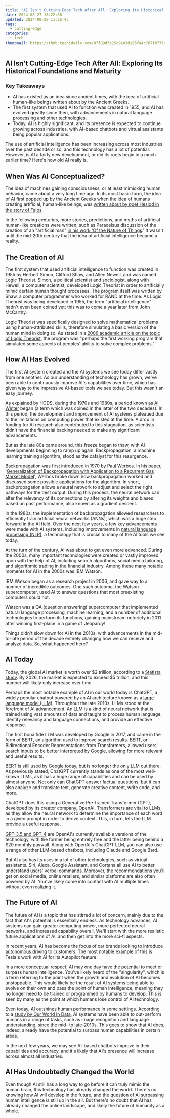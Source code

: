 ```yaml
---
title: "AI Isn't Cutting-Edge Tech After All: Exploring Its Historical Foundations and Maturity"
date: 2024-08-27 13:22:36
updated: 2024-08-29 11:26:45
tags:
  - cutting-edge
categories:
  - tech
thumbnail: https://thmb.techidaily.com/87f89d3b15c9e03d195fa4c767fb7770437292a210562c1ab5e7ca0ee4b18377.jpg
---
```


## AI Isn't Cutting-Edge Tech After All: Exploring Its Historical Foundations and Maturity

### Key Takeaways

* AI has existed as an idea since ancient times, with the idea of artificial human-like beings written about by the Ancient Greeks.
* The first system that used AI to function was created in 1955, and AI has evolved greatly since then, with advancements in natural language processing and other technologies.
* Today, AI is highly significant, and its presence is expected to continue growing across industries, with AI-based chatbots and virtual assistants being popular applications.

 The use of artificial intelligence has been increasing across most industries over the past decade or so, and this technology has a lot of potential. However, is AI a fairly new development, or did its roots begin in a much earlier time? Here's how old AI really is.

##  When Was AI Conceptualized?

 The idea of machines gaining consciousness, or at least mimicking human behavior, came about a very long time ago. In its most basic form, the idea of AI first popped up by the Ancient Greeks when the idea of humans creating artificial, human-like beings, was [written about by poet Hesiod in the story of Talos](https://news.stanford.edu/2019/02/28/ancient-myths-reveal-early-fantasies-artificial-life/).

 In the following centuries, more stories, predictions, and myths of artificial human-like creations were written, such as Paracelsus discussion of the creation of an "artificial man" [in his work 'Of the Nature of Things](https://erenow.org/common/history-philosophy-science-reader/58.php).' It wasn't until the mid-20th century that the idea of artificial intelligence became a reality.

##  The Creation of AI

 The first system that used artificial intelligence to function was created in 1955 by Herbert Simon, Clifford Shaw, and Allen Newell, and was named Logic Theorist. Simon, a political scientist and sociologist, along with Hewell, a computer scientist, developed Logic Theorist in order to artificially mimic certain human thought processes. The program itself was written by Shaw, a computer programmer who worked for RAND at the time. As Logic Theorist was being developed in 1955, the term "artificial intelligence" hadn't even been coined yet; this was to come a year later from John McCarthy.

 Logic Theorist was specifically designed to solve mathematical problems using human-attributed skills, therefore simulating a basic version of the human mind in doing so. As stated in a [2006 academic article on the topic of Logic Theorist](https://www.researchgate.net/publication/276216226%5FNewell%5Fand%5FSimon's%5FLogic%5FTheorist%5FHistorical%5FBackground%5Fand%5FImpact%5Fon%5FCognitive%5FModeling), the program was "perhaps the first working program that simulated some aspects of peoples' ability to solve complex problems."

##  How AI Has Evolved

 The first AI system created and the AI systems we see today differ vastly from one another. As our understanding of technology has grown, we've been able to continuously improve AI's capabilities over time, which has given way to the impressive AI-based tools we see today. But this wasn't an easy journey.

 As explained by HODS, during the 1970s and 1980s, a period known as [AI Winter](http://www.historyofdatascience.com/ai-winter-the-highs-and-lows-of-artificial-intelligence/) began (a term which was coined in the latter of the two decades). In this period, the development and improvement of AI systems plateaued due to the limitations on computing power that existed at the time. A drop in funding for AI research also contributed to this stagnation, as scientists didn't have the financial backing needed to make any significant advancements.

 But as the late 80s came around, this freeze began to thaw, with AI developments beginning to ramp up again. Backpropagation, a machine learning training algorithm, stood as the catalyst for this resurgence.

 Backpropagation was first introduced in 1970 by Paul Werbos. In his paper, '[Generalization of Backpropagation with Application to a Recurrent Gas Market Model](https://www.researchgate.net/publication/223074905%5FGeneralization%5Fof%5FBackpropagation%5Fwith%5FApplication%5Fto%5Fa%5FRecurrent%5FGas%5FMarket%5FModel)', Werbos broke down how backpropagation worked and discussed some possible applications for the algorithm. In short, backpropagation allows a neural network to adjust and select the right pathways for the best output. During this process, the neural network can alter the relevancy of its connections by altering its weights and biases based on past performance, also known as a gradient descent.

 In the 1980s, the implementation of backpropagation allowed researchers to efficiently train artificial neural networks (ANNs), which was a huge step forward in the AI field. Over the next few years, a few key advancements were made with AI systems, including improvements in [natural language processing (NLP)](https://extra-hints.techidaily.com/flight-in-the-smallest-form-a-compreenasive-look-at-dji-sparks-miniature-wonders/), a technology that is crucial to many of the AI tools we see today.

 At the turn of the century, AI was about to get even more advanced. During the 2000s, many important technologies were created or vastly improved upon with the help of AI, including search algorithms, social media tailoring, and algorithmic trading in the financial industry. Among these many notable moments for AI in the 2000s was IBM Watson.

 IBM Watson began as a research project in 2006, and gave way to a number of incredible outcomes. One such outcome, the Watson supercomputer, used AI to answer questions that most preexisting computers could not.

 Watson was a QA (question answering) supercomputer that implemented natural language processing, machine learning, and a number of additional technologies to perform its functions, gaining mainstream notoriety in 2011 after winning first-place in a game of 'Jeopardy!'

 Things didn't slow down for AI in the 2010s, with advancements in the mid-to-late period of the decade entirely changing how we can receive and analyze data. So, what happened here?

##  AI Today

 Today, the global AI market is worth over $2 trillion, according to a [Statista study](https://www.statista.com/statistics/1365145/artificial-intelligence-market-size/). By 2026, the market is expected to exceed $5 trillion, and this number will likely only increase over time.

 Perhaps the most notable example of AI in our world today is ChatGPT, a widely popular chatbot powered by an AI architecture known as a [large language model (LLM)](https://extra-support.techidaily.com/2024-approved-picture-perfect-presentation-software-for-impeccable-photo-framing/). Throughout the late 2010s, LLMs stood at the forefront of AI advancement. An LLM is a kind of neural network that is trained using vast amounts of data and taught to process human language, identify relevancy and language connections, and provide an effective response.

 The first bona fide LLM was developed by Google in 2017, and came in the form of BERT, an algorithm used to improve search results. BERT, or Bidirectional Encoder Representations from Transformers, allowed users' search inputs to be better interpreted by Google, allowing for more relevant and useful results.

 BERT is still used by Google today, but is no longer the only LLM out there. As previously stated, ChatGPT currently stands as one of the most well-known LLMs, as it has a huge range of capabilities and can be used by almost anyone. Not only can ChatGPT answer factual questions, but it can also analyze and translate text, generate creative content, write code, and more.

 ChatGPT does this using a Generative Pre-trained Transformer (GPT), developed by its creator company, OpenAI. Transformers are vital to LLMs, as they allow the neural network to determine the importance of each word in a given prompt in order to derive context. This, in turn, lets the LLM provide a useful response.

[GPT-3.5 and GPT-4](https://pokemon-go-android.techidaily.com/in-2024-15-best-strongest-pokemon-to-use-in-pokemon-go-pvp-leagues-for-honor-x50i-drfone-by-drfone-virtual-android/) are OpenAI's currently available versions of the technology, with the former being entirely free and the latter being behind a $20 monthly paywall. Along with OpenAI's ChatGPT LLM, you can also use a range of other LLM-based chatbots, including Claude and Google Bard.

 But AI also has its uses in a lot of other technologies, such as virtual assistants. Siri, Alexa, Google Assistant, and Cortana all use AI to better understand users' verbal commands. Moreover, the recommendations you'll get on social media, online retailers, and similar platforms are also often powered by AI. You've likely come into contact with AI multiple times without even realizing it.

##  The Future of AI

 The future of AI is a topic that has stirred a lot of concern, mainly due to the fact that AI's potential is essentially endless. As technology advances, AI systems can gain greater computing power, more perfected neural networks, and increased capability overall. We'll start with the more realistic future applications of AI, and then get into the more sci-fi aspects.

 In recent years, AI has become the focus of car brands looking to introduce [autonomous driving](https://www.makeuseof.com/self-driving-cars-explained/) to customers. The most notable example of this is Tesla's work with AI for its Autopilot feature.

 In a more conceptual respect, AI may one day have the potential to meet or surpass human intelligence. You've likely heard of the "singularity", which is a term referring to the point when the growth and evolution of AI becomes unstoppable. This would likely be the result of AI systems being able to evolve on their own and pass the point of human intelligence, meaning they no longer need to be trained or programmed by humans to develop. This is seen by many as the point at which humans lose control of AI technology.

 Even today, AI outshines human performance in some settings. According to a [study by Our World In Data](https://ourworldindata.org/artificial-intelligence?insight=ai-systems-perform-better-than-humans-in-language-and-image-recognition-in-some-tests#key-insights), AI systems have been able to out-perform humans in a range of tasks, such as image recognition and language understanding, since the mid- to late-2010s. This goes to show that AI does, indeed, already have the potential to surpass human capabilities in certain areas.

 In the next few years, we may see AI-based chatbots improve in their capabilities and accuracy, and it's likely that AI's presence will increase across almost all industries.

##  AI Has Undoubtedly Changed the World

 Even though AI still has a long way to go before it can truly mimic the human brain, this technology has already changed the world. There's no knowing how AI will develop in the future, and the question of AI surpassing human intelligence is still up in the air. But there's no doubt that AI has already changed the online landscape, and likely the future of humanity as a whole.

<ins class="adsbygoogle"
     style="display:block"
     data-ad-format="autorelaxed"
     data-ad-client="ca-pub-7571918770474297"
     data-ad-slot="1223367746"></ins>



<ins class="adsbygoogle"
     style="display:block"
     data-ad-client="ca-pub-7571918770474297"
     data-ad-slot="8358498916"
     data-ad-format="auto"
     data-full-width-responsive="true"></ins>
